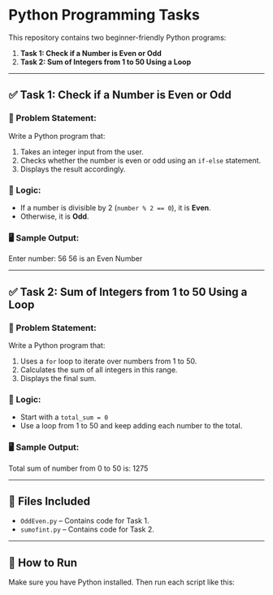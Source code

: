 # Python Programming Tasks

This repository contains two beginner-friendly Python programs:

1. **Task 1: Check if a Number is Even or Odd**
2. **Task 2: Sum of Integers from 1 to 50 Using a Loop**

---

## ✅ Task 1: Check if a Number is Even or Odd

### 📌 Problem Statement:
Write a Python program that:
1. Takes an integer input from the user.
2. Checks whether the number is even or odd using an `if-else` statement.
3. Displays the result accordingly.

### 🧠 Logic:
- If a number is divisible by 2 (`number % 2 == 0`), it is **Even**.
- Otherwise, it is **Odd**.

### 🖥️ Sample Output:
Enter number: 56
56 is an Even Number



---

## ✅ Task 2: Sum of Integers from 1 to 50 Using a Loop

### 📌 Problem Statement:
Write a Python program that:
1. Uses a `for` loop to iterate over numbers from 1 to 50.
2. Calculates the sum of all integers in this range.
3. Displays the final sum.

### 🧠 Logic:
- Start with a `total_sum = 0`
- Use a loop from 1 to 50 and keep adding each number to the total.

### 🖥️ Sample Output:
Total sum of number from 0 to 50 is:  1275


---

## 📁 Files Included

- `OddEven.py` – Contains code for Task 1.
- `sumofint.py` – Contains code for Task 2.

---

## 🚀 How to Run

Make sure you have Python installed. Then run each script like this:


